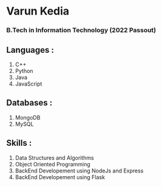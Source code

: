 # Varun Kedia
### B.Tech in Information Technology (2022 Passout)
## Languages :
1. C++
2. Python
3. Java
4. JavaScript
## Databases :
1. MongoDB
2. MySQL
## Skills :
1. Data Structures and Algorithms
2. Object Oriented Programming
3. BackEnd Developement using NodeJs and Express
4. BackEnd Developement using Flask
